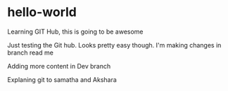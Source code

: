 # hello-world
Learning GIT Hub, this is going to be awesome

Just testing the Git hub. Looks pretty easy though. I'm making changes in branch read me

Adding more content in Dev branch

Explaning git to samatha and Akshara
